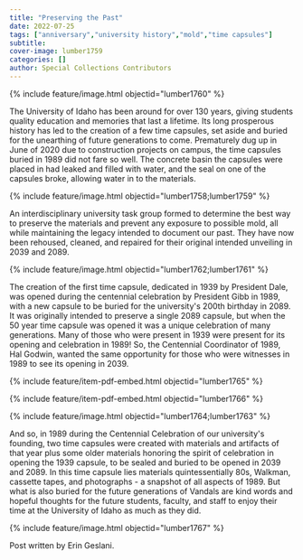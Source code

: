 ```yaml
---
title: "Preserving the Past"
date: 2022-07-25
tags: ["anniversary","university history","mold","time capsules"]
subtitle: 
cover-image: lumber1759
categories: []
author: Special Collections Contributors
---
```


{% include feature/image.html objectid="lumber1760" %}

The University of Idaho has been around for over 130 years, giving students quality education and memories that last a lifetime. Its long prosperous history has led to the creation of a few time capsules, set aside and buried for the unearthing of future generations to come. Prematurely dug up in June of 2020 due to construction projects on campus, the time capsules buried in 1989 did not fare so well. The concrete basin the capsules were placed in had leaked and filled with water, and the seal on one of the capsules broke, allowing water in to the materials. 

{% include feature/image.html objectid="lumber1758;lumber1759" %}

An interdisciplinary university task group formed to determine the best way to preserve the materials and prevent any exposure to possible mold, all while maintaining the legacy intended to document our past. They have now been rehoused, cleaned, and repaired for their original intended unveiling in 2039 and 2089. 

{% include feature/image.html objectid="lumber1762;lumber1761" %}

The creation of the first time capsule, dedicated in 1939 by President Dale, was opened during the centennial celebration by President Gibb in 1989, with a new capsule to be buried for the university's 200th birthday in 2089. It was originally intended to preserve a single 2089 capsule, but when the 50 year time capsule was opened it was a unique celebration of many generations. Many of those who were present in 1939 were present for its opening and celebration in 1989! So, the Centennial Coordinator of 1989, Hal Godwin, wanted the same opportunity for those who were witnesses in 1989 to see its opening in 2039. 

{% include feature/item-pdf-embed.html objectid="lumber1765" %}

{% include feature/item-pdf-embed.html objectid="lumber1766" %}

{% include feature/image.html objectid="lumber1764;lumber1763" %}

And so, in 1989 during the Centennial Celebration of our university's founding, two time capsules were created with materials and artifacts of that year plus some older materials honoring the spirit of celebration in opening the 1939 capsule, to be sealed and buried to be opened in 2039 and 2089. In this time capsule lies materials quintessentially 80s, Walkman, cassette tapes, and photographs - a snapshot of all aspects of 1989. But what is also buried for the future generations of Vandals are kind words and hopeful thoughts for the future students, faculty, and staff to enjoy their time at the University of Idaho as much as they did. 

{% include feature/image.html objectid="lumber1767" %}

Post written by Erin Geslani.